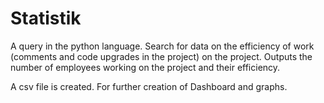 # Statistik
A query in the python language.
Search for data on the efficiency of work (comments and code upgrades in the project) on the project. 
Outputs the number of employees working on the project and their efficiency.

A csv file is created. For further creation of Dashboard and graphs.
